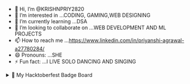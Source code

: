 - 👋 Hi, I’m @KRISHNPRIY2820
- 👀 I’m interested in ...CODING, GAMING,WEB DESIGNING
- 🌱 I’m currently learning ...DSA
- 💞️ I’m looking to collaborate on ...WEB DEVELOPMENT AND ML PROJECTS
- 📫 How to reach me ...https://www.linkedin.com/in/priyanshi-agrawal-a27780284/
- 😄 Pronouns: ...SHE
- ⚡ Fun fact: ...I LIVE SOLO DANCING AND SINGING
<details>
  <summary>🎉 My Hacktoberfest Badge Board</summary>

  [![Holopin Badge Board](https://holopin.me/krishnpriy2820)](https://holopin.io/@krishnpriy2820)

  Proudly collecting badges through open-source contributions!
</details>
<!---
KRISHNPRIY2820/KRISHNPRIY2820 is a ✨ special ✨ repository because its `README.md` (this file) appears on your GitHub profile.
You can click the Preview link to take a look at your changes.
--->
